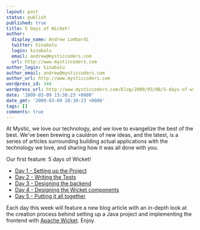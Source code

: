 ```yaml
---
layout: post
status: publish
published: true
title: 5 Days of Wicket!
author:
  display_name: Andrew Lombardi
  twitter: kinabalu
  login: kinabalu
  email: andrew@mysticcoders.com
  url: http://www.mysticcoders.com
author_login: kinabalu
author_email: andrew@mysticcoders.com
author_url: http://www.mysticcoders.com
wordpress_id: 344
wordpress_url: http://www.mysticcoders.com/blog/2009/03/08/5-days-of-wicket/
date: '2009-03-09 13:30:23 +0000'
date_gmt: '2009-03-09 20:30:23 +0000'
tags: []
comments: true
---
```

At Mystic, we love our technology, and we love to evangelize the best of the best. We've been brewing a cauldron of new ideas, and the latest, is a series of articles surrounding building actual applications with the technology we love, and sharing how it was all done with you.

Our first feature: 5 days of Wicket!

<ul>
<li><a href="/blog/5-days-of-wicket-day-1" title="Day 1 - Setting up the Project" target="_top">Day 1 - Setting up the Project</a></li>
<li><a href="/blog/5-days-of-wicket-writing-the-tests" title="Day 2 - Writing the tests" target="_top">Day 2 - Writing the Tests</a></li>
<li><a href="/blog/5-days-of-wicket-day-designing-the-backend" title="Day 3 - Designing the backend" target="_top">Day 3 - Designing the backend</a></li>
<li><a href="/blog/5-days-of-wicket-the-ui" title="Day 4 - Designing the Wicket components" target="_top">Day 4 - Designing the Wicket components</a></li>
<li><a href="/blog/5-days-of-wicket-putting-it-all-together" title="Day 5 - Putting it all together" target="_top">Day 5 - Putting it all together</a></li>
</ul>

Each day this week will feature a new blog article with an in-depth look at the creation process behind setting up a Java project and implementing the frontend with <a href="http://wicket.apache.org" title="Apache Wicket" target="_blank">Apache Wicket</a>. Enjoy.
